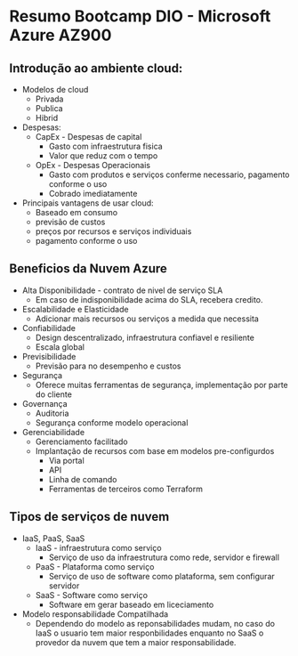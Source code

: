 # Resumo Bootcamp DIO - Microsoft Azure AZ900

## Introdução ao ambiente cloud:
- Modelos de cloud
  - Privada
  - Publica
  - Hibrid
- Despesas:
  - CapEx - Despesas de capital
    - Gasto com infraestrutura fisica
    - Valor que reduz com o tempo
  - OpEx - Despesas Operacionais
    - Gasto com produtos e serviços conferme necessario, pagamento conforme o uso
    - Cobrado imediatamente
- Principais vantagens de usar cloud:
  - Baseado em consumo
  - previsão de custos
  - preços por recursos e serviços individuais
  - pagamento conforme o uso
  
## Beneficios da Nuvem Azure
- Alta Disponibilidade - contrato de nivel de serviço SLA
  - Em caso de indisponibilidade acima do SLA, recebera credito.
- Escalabilidade e Elasticidade
    - Adicionar mais recursos ou serviços a medida que necessita
- Confiabilidade
  - Design descentralizado, infraestrutura confiavel e resiliente
  - Escala global
- Previsibilidade
  - Previsão para no desempenho e custos
- Segurança
  - Oferece muitas ferramentas de segurança, implementação por parte do cliente
- Governança
  - Auditoria
  - Segurança conforme modelo operacional
- Gerenciabilidade
  - Gerenciamento facilitado
  - Implantação de recursos com base em modelos pre-configurdos
    - Via portal
	- API
	- Linha de comando
	- Ferramentas de terceiros como Terraform

## Tipos de serviços de nuvem
- IaaS, PaaS, SaaS
  - IaaS - infraestrutura como serviço
    - Serviço de uso da infraestrutura como rede, servidor e firewall
  - PaaS - Plataforma como serviço
    - Serviço de uso de software como plataforma, sem configurar servidor
  - SaaS - Software como serviço
    - Software em gerar baseado em liceciamento
- Modelo responsabilidade Compatilhada
  - Dependendo do modelo as reponsabilidades mudam, no caso do IaaS o usuario tem maior responbilidades enquanto no SaaS o provedor da nuvem que tem a maior responsabilidade.
  
